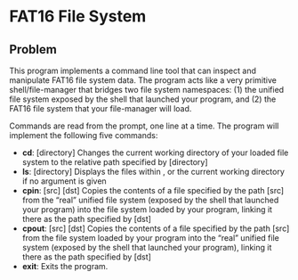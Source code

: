 # FAT16 File System

## Problem
This program implements a command line tool that can inspect and manipulate FAT16 file system data. The program acts like a very primitive shell/file-manager that bridges two file system namespaces: (1) the unified file system exposed by the shell that launched your program, and (2) the FAT16 file system that your file-manager will load.

Commands are read from the prompt, one line at a time. The program will implement the following five commands:
- **cd**: [directory] Changes the current working directory of your loaded file system to the relative path specified by [directory]
- **ls**: [directory] Displays the files within <directory>, or the current working directory if no argument is given
- **cpin**: [src] [dst] Copies the contents of a file specified by the path [src] from the “real” unified file system (exposed by the shell that launched your program) into the file system loaded by your program, linking it there as the path specified by [dst]
- **cpout**: [src] [dst] Copies the contents of a file specified by the path [src] from the file system loaded by your program into the “real” unified file system (exposed by the shell that launched your program), linking it there as the path specified by [dst]
- **exit**: Exits the program.


